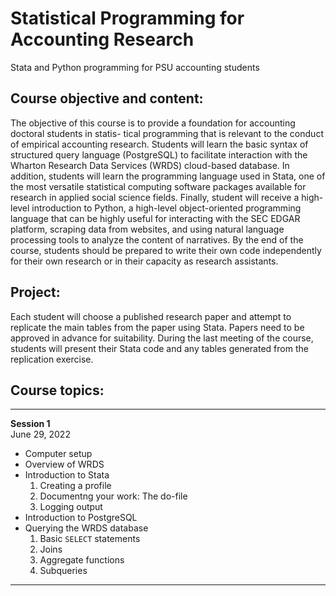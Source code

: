 # Statistical Programming for Accounting Research
Stata and Python programming for PSU accounting students

## Course objective and content:

The objective of this course is to provide a foundation for accounting doctoral students in statis- tical programming that is relevant to the conduct of empirical accounting research. Students will learn the basic syntax of structured query language (PostgreSQL) to facilitate interaction with the Wharton Research Data Services (WRDS) cloud-based database. In addition, students will learn the programming language used in Stata, one of the most versatile statistical computing software packages available for research in applied social science fields. Finally, student will receive a high-level introduction to Python, a high-level object-oriented programming language that can be highly useful for interacting with the SEC EDGAR platform, scraping data from websites, and using natural language processing tools to analyze the content of narratives. By the end of the course, students should be prepared to write their own code independently for their own research or in their capacity as research assistants.

## Project:

Each student will choose a published research paper and attempt to replicate the main tables from the paper using Stata. Papers need to be approved in advance for suitability. During the last meeting of the course, students will present their Stata code and any tables generated from the replication exercise.

## Course topics:
***
**Session 1**  
June 29, 2022  

- Computer setup
- Overview of WRDS
- Introduction to Stata
  1. Creating a profile
  2. Documentng your work: The do-file
  3. Logging output
- Introduction to PostgreSQL
- Querying the WRDS database
  1. Basic `SELECT` statements
  2. Joins
  3. Aggregate functions
  4. Subqueries
***




<!-- [![Binder](https://mybinder.org/badge_logo.svg)](https://mybinder.org/v2/gh/sbb151/phd-programming.git/HEAD) -->
